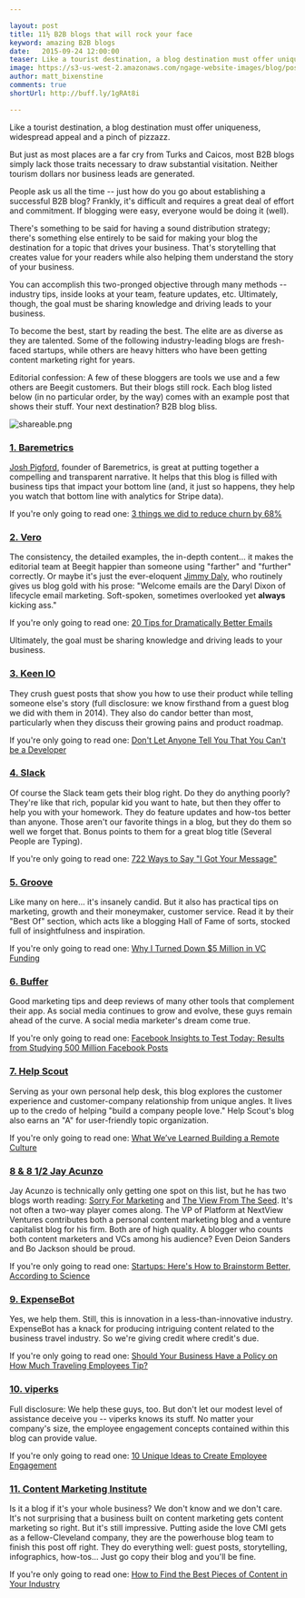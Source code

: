 ```yaml
---

layout: post
title: 11½ B2B blogs that will rock your face 
keyword: amazing B2B blogs
date:   2015-09-24 12:00:00
teaser: Like a tourist destination, a blog destination must offer uniqueness, widespread appeal and a pinch of pizzazz. 
image: https://s3-us-west-2.amazonaws.com/ngage-website-images/blog/post-images/b2b-blogs-that-will-rock-your-face.jpg
author: matt_bixenstine
comments: true
shortUrl: http://buff.ly/1gRAt8i

---
```

 
Like a tourist destination, a blog destination must offer uniqueness, widespread appeal and a pinch of pizzazz.

But just as most places are a far cry from Turks and Caicos, most B2B blogs simply lack those traits necessary to draw substantial visitation. Neither tourism dollars nor business leads are generated.

People ask us all the time -- just how do you go about establishing a successful B2B blog? Frankly, it's difficult and requires a great deal of effort and commitment. <a class="tweet-quote">If blogging were easy, everyone would be doing it (well).</a> 

There's something to be said for having a sound distribution strategy; there's something else entirely to be said for making your blog the destination for a topic that drives your business. That's storytelling that creates value for your readers while also helping them understand the story of your business. 

You can accomplish this two-pronged objective through many methods -- industry tips, inside looks at your team, feature updates, etc. Ultimately, though, the goal must be sharing knowledge and driving leads to your business.


To become the best, start by reading the best. The elite are as diverse as they are talented. Some of the following industry-leading blogs are fresh-faced startups, while others are heavy hitters who have been getting content marketing right for years.

Editorial confession: A few of these bloggers are tools we use and a few others are Beegit customers. But their blogs still rock. Each blog listed below (in no particular order, by the way) comes with an example post that shows their stuff. Your next destination? B2B blog bliss. 

![shareable.png](https://ucarecdn.com/1fcd5455-3d1e-41c3-a729-2f475883e5fe/)

### <a href="https://baremetrics.com/blog" target="_blank">1. Baremetrics</a>
<a href="https://twitter.com/Shpigford" target="_blank">Josh Pigford</a>, founder of Baremetrics, is great at putting together a compelling and transparent narrative. It helps that this blog is filled with business tips that impact your bottom line (and, it just so happens, they help you watch that bottom line with analytics for Stripe data). 

If you're only going to read one:  <a href="https://baremetrics.com/blog/how-we-reduced-churn" target="_blank">3 things we did to reduce churn by 68%</a>

### <a href="http://blog.getvero.com/" target="_blank">2. Vero</a>
The consistency, the detailed examples, the in-depth content... it makes the editorial team at Beegit happier than someone using "farther" and "further" correctly. Or maybe it's just the ever-eloquent <a href="https://twitter.com/jimmy_daly" target="_blank">Jimmy Daly</a>, who routinely gives us blog gold with his prose: "Welcome emails are the Daryl Dixon of lifecycle email marketing. Soft-spoken, sometimes overlooked yet **always** kicking ass." 

If you're only going to read one: <a href="https://www.getvero.com/resources/guides/email-marketing-best-practices/" target="_blank">20 Tips for Dramatically Better Emails</a>

<span><a class="tweet-quote">Ultimately, the goal must be sharing knowledge and driving leads to your business.</a></span>

### <a href="https://keen.io/blog" target="_blank">3. Keen IO</a>
They crush guest posts that show you how to use their product while telling someone else's story (full disclosure: we know firsthand from a guest blog we did with them in 2014). They also do candor better than most, particularly when they discuss their growing pains and product roadmap.

If you're only going to read one: <a href="https://keen.io/blog/115137602351/dont-let-anyone-tell-you-that-you-cant-be-a" target="_blank">Don't Let Anyone Tell You That You Can't be a Developer</a>

### <a href="http://slackhq.com/" target="_blank">4. Slack</a>
Of course the Slack team gets their blog right. Do they do anything poorly? They're like that rich, popular kid you want to hate, but then they offer to help you with your homework. They do feature updates and how-tos better than anyone. Those aren't our favorite things in a blog, but they do them so well we forget that. Bonus points to them for a great blog title (Several People are Typing).

If you're only going to read one: <a href="http://slackhq.com/post/123561085920/reactions" target="_blank">722 Ways to Say "I Got Your Message"</a>

### <a href="https://www.groovehq.com/blog/best-of" target="_blank">5. Groove</a>
Like many on here... it's insanely candid. But it also has practical tips on marketing, growth and their moneymaker, customer service. Read it by their "Best Of" section, which acts like a blogging Hall of Fame of sorts, stocked full of insightfulness and inspiration. 

If you're only going to read one: <a href="https://www.groovehq.com/blog/turning-down-vc" target="_blank">Why I Turned Down $5 Million in VC Funding</a>

### <a href="https://blog.bufferapp.com/" target="_blank">6. Buffer</a>
Good marketing tips and deep reviews of many other tools that complement their app. As social media continues to grow and evolve, these guys remain ahead of the curve. A social media marketer's dream come true.

If you're only going to read one: <a href="https://blog.bufferapp.com/facebook-data-study-insights" target="_blank">Facebook Insights to Test Today: Results from Studying 500 Million Facebook Posts</a>

### <a href="http://www.helpscout.net/blog/" target="_blank">7. Help Scout</a>
Serving as your own personal help desk, this blog explores the customer experience and customer-company relationship from unique angles. It lives up to the credo of helping "build a company people love." Help Scout's blog also earns an "A" for user-friendly topic organization. 

If you're only going to read one: <a href="http://www.helpscout.net/blog/remote-culture/" target="_blank">What We’ve Learned Building a Remote Culture</a>

### <a href="https://twitter.com/Jay_zo" target="_blank">8 & 8 1/2 Jay Acunzo</a>
Jay Acunzo is technically only getting one spot on this list, but he has two blogs worth reading: <a href="http://www.sorryformarketing.com/blog/" target="_blank">Sorry For Marketing</a> and <a href="http://nextviewventures.com/blog/" target="_blank">The View From The Seed</a>. It's not often a two-way player comes along. The VP of Platform at NextView Ventures contributes both a personal content marketing blog and a venture capitalist blog for his firm. Both are of high quality. A blogger who counts both content marketers and VCs among his audience? Even Deion Sanders and Bo Jackson should be proud.

If you're only going to read one: <a href="http://nextviewventures.com/blog/startups-how-to-brainstorm/" target="_blank">Startups: Here's How to Brainstorm Better, According to Science</a>

### <a href="http://blog.expensebot.com/" target="_blank">9. ExpenseBot</a>
Yes, we help them. Still, this is innovation in a less-than-innovative industry. ExpenseBot has a knack for producing intriguing content related to the business travel industry. So we're giving credit where credit's due. 

If you're only going to read one: <a href="http://blog.expensebot.com/post/129738809578/should-your-business-have-a-policy-on-how-much" target="_blank">Should Your Business Have a Policy on How Much Traveling Employees Tip?</a>

### <a href="http://blog.viperks.net/" target="_blank">10. viperks</a>
Full disclosure: We help these guys, too. But don't let our modest level of assistance deceive you -- viperks knows its stuff. No matter your company's size, the employee engagement concepts contained within this blog can provide value.

If you're only going to read one: <a href="http://blog.viperks.net/10-unique-ideas-to-create-employee-engagement" target="_blank">10 Unique Ideas to Create Employee Engagement</a>

### <a href="http://contentmarketinginstitute.com/" target="_blank">11. Content Marketing Institute</a>
Is it a blog if it's your whole business? We don't know and we don't care. It's not surprising that a business built on content marketing gets content marketing so right. But it's still impressive. Putting aside the love CMI gets as a fellow-Cleveland company, they are the powerhouse blog team to finish this post off right. They do everything well: guest posts, storytelling, infographics, how-tos... Just go copy their blog and you'll be fine.

If you're only going to read one: <a href="http://contentmarketinginstitute.com/2015/09/find-content-industry/" target="_blank">How to Find the Best Pieces of Content in Your Industry</a>
 

